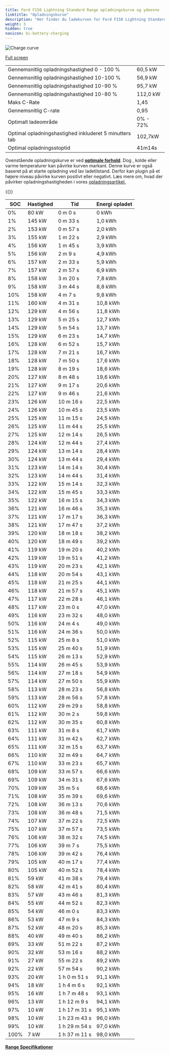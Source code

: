 ```yaml
---
title: Ford F150 Lightning Standard Range opladningskurve og ydeevne
linktitle: "Opladningskurve"
description: "Her finder du ladekurven for Ford F150 Lightning Standard Range."
weight: 3
hidden: true
navicon: bi-battery-charging
---
```

<!-- markdownlint-disable MD033 -->
<img src="../chargingcurve.svg" alt="Charge curve" class="img-fluid">

[Full screen](../chargingcurve.svg)


<table class="table table-striped border">
<tbody>
<tr>
<td>Gennemsnitlig opladningshastighed 0 - 100 %</td><td>60,5 kW</td>
</tr>
<tr>
<td>Gennemsnitlig opladningshastighed 10-100 %</td><td>56,9 kW</td>
</tr>
<tr>
<td>Gennemsnitlig opladningshastighed 10-90 %</td><td>95,7 kW</td>
</tr>
<tr>
<td>Gennemsnitlig opladningshastighed 10-80 %</td><td>112,0 kW</td>
</tr>
<tr>
<td>Maks C-Rate</td><td>1,45</td>
</tr>
<tr>
<td>Gennemsnitlig C-rate</td><td>0,95</td>
</tr>
<tr>
<td>Optimalt ladeområde</td><td>0% - 72%</td>
</tr>
<tr>
<td>Optimal opladningshastighed inkluderet 5 minutters tab</td><td>102,7kW</td>
</tr>
<tr>
<td>Optimal opladningsstoptid</td><td>41m14s</td>
</tr>
</tbody>
</table>


Ovenstående opladningskurve er ved **[optimale forhold](../../../../../technology/battery/charging/#temperature)**. Dog , kolde eller varme temperaturer kan påvirke kurven markant. Denne kurve er også baseret på at starte opladning ved lav ladetilstand. Derfor kan plugin på et højere niveau påvirke kurven positivt eller negativt. Læs mere om, hvad der påvirker opladningshastigheden i vores [opladningsartikel.](../../../../../technology/battery/charging/)


{{<evkxdisplayaddarticle />}}
<table class="table table-striped border">
<thead>
<tr><th>SOC</th><th>Hastighed</th><th>Tid</th><th>Energi opladet</th></tr>
</thead>
<tbody>
<tr>
<td>0%</td><td>80 kW</td><td> 0 m 0 s </td><td>0 kWh </td>
</tr>
<tr>
<td>1%</td><td>145 kW</td><td> 0 m 33 s </td><td>1,0 kWh </td>
</tr>
<tr>
<td>2%</td><td>153 kW</td><td> 0 m 57 s </td><td>2,0 kWh </td>
</tr>
<tr>
<td>3%</td><td>155 kW</td><td> 1 m 22 s </td><td>2,9 kWh </td>
</tr>
<tr>
<td>4%</td><td>156 kW</td><td> 1 m 45 s </td><td>3,9 kWh </td>
</tr>
<tr>
<td>5%</td><td>156 kW</td><td> 2 m 9 s </td><td>4,9 kWh </td>
</tr>
<tr>
<td>6%</td><td>157 kW</td><td> 2 m 33 s </td><td>5,9 kWh </td>
</tr>
<tr>
<td>7%</td><td>157 kW</td><td> 2 m 57 s </td><td>6,9 kWh </td>
</tr>
<tr>
<td>8%</td><td>158 kW</td><td> 3 m 20 s </td><td>7,8 kWh </td>
</tr>
<tr>
<td>9%</td><td>158 kW</td><td> 3 m 44 s </td><td>8,8 kWh </td>
</tr>
<tr>
<td>10%</td><td>158 kW</td><td> 4 m 7 s </td><td>9,8 kWh </td>
</tr>
<tr>
<td>11%</td><td>160 kW</td><td> 4 m 31 s </td><td>10,8 kWh </td>
</tr>
<tr>
<td>12%</td><td>129 kW</td><td> 4 m 56 s </td><td>11,8 kWh </td>
</tr>
<tr>
<td>13%</td><td>129 kW</td><td> 5 m 25 s </td><td>12,7 kWh </td>
</tr>
<tr>
<td>14%</td><td>129 kW</td><td> 5 m 54 s </td><td>13,7 kWh </td>
</tr>
<tr>
<td>15%</td><td>129 kW</td><td> 6 m 23 s </td><td>14,7 kWh </td>
</tr>
<tr>
<td>16%</td><td>128 kW</td><td> 6 m 52 s </td><td>15,7 kWh </td>
</tr>
<tr>
<td>17%</td><td>128 kW</td><td> 7 m 21 s </td><td>16,7 kWh </td>
</tr>
<tr>
<td>18%</td><td>128 kW</td><td> 7 m 50 s </td><td>17,6 kWh </td>
</tr>
<tr>
<td>19%</td><td>128 kW</td><td> 8 m 19 s </td><td>18,6 kWh </td>
</tr>
<tr>
<td>20%</td><td>127 kW</td><td> 8 m 48 s </td><td>19,6 kWh </td>
</tr>
<tr>
<td>21%</td><td>127 kW</td><td> 9 m 17 s </td><td>20,6 kWh </td>
</tr>
<tr>
<td>22%</td><td>127 kW</td><td> 9 m 46 s </td><td>21,6 kWh </td>
</tr>
<tr>
<td>23%</td><td>126 kW</td><td> 10 m 16 s </td><td>22,5 kWh </td>
</tr>
<tr>
<td>24%</td><td>126 kW</td><td> 10 m 45 s </td><td>23,5 kWh </td>
</tr>
<tr>
<td>25%</td><td>125 kW</td><td> 11 m 15 s </td><td>24,5 kWh </td>
</tr>
<tr>
<td>26%</td><td>125 kW</td><td> 11 m 44 s </td><td>25,5 kWh </td>
</tr>
<tr>
<td>27%</td><td>125 kW</td><td> 12 m 14 s </td><td>26,5 kWh </td>
</tr>
<tr>
<td>28%</td><td>124 kW</td><td> 12 m 44 s </td><td>27,4 kWh </td>
</tr>
<tr>
<td>29%</td><td>124 kW</td><td> 13 m 14 s </td><td>28,4 kWh </td>
</tr>
<tr>
<td>30%</td><td>124 kW</td><td> 13 m 44 s </td><td>29,4 kWh </td>
</tr>
<tr>
<td>31%</td><td>123 kW</td><td> 14 m 14 s </td><td>30,4 kWh </td>
</tr>
<tr>
<td>32%</td><td>123 kW</td><td> 14 m 44 s </td><td>31,4 kWh </td>
</tr>
<tr>
<td>33%</td><td>122 kW</td><td> 15 m 14 s </td><td>32,3 kWh </td>
</tr>
<tr>
<td>34%</td><td>122 kW</td><td> 15 m 45 s </td><td>33,3 kWh </td>
</tr>
<tr>
<td>35%</td><td>122 kW</td><td> 16 m 15 s </td><td>34,3 kWh </td>
</tr>
<tr>
<td>36%</td><td>121 kW</td><td> 16 m 46 s </td><td>35,3 kWh </td>
</tr>
<tr>
<td>37%</td><td>121 kW</td><td> 17 m 17 s </td><td>36,3 kWh </td>
</tr>
<tr>
<td>38%</td><td>121 kW</td><td> 17 m 47 s </td><td>37,2 kWh </td>
</tr>
<tr>
<td>39%</td><td>120 kW</td><td> 18 m 18 s </td><td>38,2 kWh </td>
</tr>
<tr>
<td>40%</td><td>120 kW</td><td> 18 m 49 s </td><td>39,2 kWh </td>
</tr>
<tr>
<td>41%</td><td>119 kW</td><td> 19 m 20 s </td><td>40,2 kWh </td>
</tr>
<tr>
<td>42%</td><td>119 kW</td><td> 19 m 51 s </td><td>41,2 kWh </td>
</tr>
<tr>
<td>43%</td><td>119 kW</td><td> 20 m 23 s </td><td>42,1 kWh </td>
</tr>
<tr>
<td>44%</td><td>118 kW</td><td> 20 m 54 s </td><td>43,1 kWh </td>
</tr>
<tr>
<td>45%</td><td>118 kW</td><td> 21 m 25 s </td><td>44,1 kWh </td>
</tr>
<tr>
<td>46%</td><td>118 kW</td><td> 21 m 57 s </td><td>45,1 kWh </td>
</tr>
<tr>
<td>47%</td><td>117 kW</td><td> 22 m 28 s </td><td>46,1 kWh </td>
</tr>
<tr>
<td>48%</td><td>117 kW</td><td> 23 m 0 s </td><td>47,0 kWh </td>
</tr>
<tr>
<td>49%</td><td>116 kW</td><td> 23 m 32 s </td><td>48,0 kWh </td>
</tr>
<tr>
<td>50%</td><td>116 kW</td><td> 24 m 4 s </td><td>49,0 kWh </td>
</tr>
<tr>
<td>51%</td><td>116 kW</td><td> 24 m 36 s </td><td>50,0 kWh </td>
</tr>
<tr>
<td>52%</td><td>115 kW</td><td> 25 m 8 s </td><td>51,0 kWh </td>
</tr>
<tr>
<td>53%</td><td>115 kW</td><td> 25 m 40 s </td><td>51,9 kWh </td>
</tr>
<tr>
<td>54%</td><td>115 kW</td><td> 26 m 13 s </td><td>52,9 kWh </td>
</tr>
<tr>
<td>55%</td><td>114 kW</td><td> 26 m 45 s </td><td>53,9 kWh </td>
</tr>
<tr>
<td>56%</td><td>114 kW</td><td> 27 m 18 s </td><td>54,9 kWh </td>
</tr>
<tr>
<td>57%</td><td>114 kW</td><td> 27 m 50 s </td><td>55,9 kWh </td>
</tr>
<tr>
<td>58%</td><td>113 kW</td><td> 28 m 23 s </td><td>56,8 kWh </td>
</tr>
<tr>
<td>59%</td><td>113 kW</td><td> 28 m 56 s </td><td>57,8 kWh </td>
</tr>
<tr>
<td>60%</td><td>112 kW</td><td> 29 m 29 s </td><td>58,8 kWh </td>
</tr>
<tr>
<td>61%</td><td>112 kW</td><td> 30 m 2 s </td><td>59,8 kWh </td>
</tr>
<tr>
<td>62%</td><td>112 kW</td><td> 30 m 35 s </td><td>60,8 kWh </td>
</tr>
<tr>
<td>63%</td><td>111 kW</td><td> 31 m 8 s </td><td>61,7 kWh </td>
</tr>
<tr>
<td>64%</td><td>111 kW</td><td> 31 m 42 s </td><td>62,7 kWh </td>
</tr>
<tr>
<td>65%</td><td>111 kW</td><td> 32 m 15 s </td><td>63,7 kWh </td>
</tr>
<tr>
<td>66%</td><td>110 kW</td><td> 32 m 49 s </td><td>64,7 kWh </td>
</tr>
<tr>
<td>67%</td><td>110 kW</td><td> 33 m 23 s </td><td>65,7 kWh </td>
</tr>
<tr>
<td>68%</td><td>109 kW</td><td> 33 m 57 s </td><td>66,6 kWh </td>
</tr>
<tr>
<td>69%</td><td>109 kW</td><td> 34 m 31 s </td><td>67,6 kWh </td>
</tr>
<tr>
<td>70%</td><td>109 kW</td><td> 35 m 5 s </td><td>68,6 kWh </td>
</tr>
<tr>
<td>71%</td><td>108 kW</td><td> 35 m 39 s </td><td>69,6 kWh </td>
</tr>
<tr>
<td>72%</td><td>108 kW</td><td> 36 m 13 s </td><td>70,6 kWh </td>
</tr>
<tr>
<td>73%</td><td>108 kW</td><td> 36 m 48 s </td><td>71,5 kWh </td>
</tr>
<tr>
<td>74%</td><td>107 kW</td><td> 37 m 22 s </td><td>72,5 kWh </td>
</tr>
<tr>
<td>75%</td><td>107 kW</td><td> 37 m 57 s </td><td>73,5 kWh </td>
</tr>
<tr>
<td>76%</td><td>106 kW</td><td> 38 m 32 s </td><td>74,5 kWh </td>
</tr>
<tr>
<td>77%</td><td>106 kW</td><td> 39 m 7 s </td><td>75,5 kWh </td>
</tr>
<tr>
<td>78%</td><td>106 kW</td><td> 39 m 42 s </td><td>76,4 kWh </td>
</tr>
<tr>
<td>79%</td><td>105 kW</td><td> 40 m 17 s </td><td>77,4 kWh </td>
</tr>
<tr>
<td>80%</td><td>105 kW</td><td> 40 m 52 s </td><td>78,4 kWh </td>
</tr>
<tr>
<td>81%</td><td>59 kW</td><td> 41 m 38 s </td><td>79,4 kWh </td>
</tr>
<tr>
<td>82%</td><td>58 kW</td><td> 42 m 41 s </td><td>80,4 kWh </td>
</tr>
<tr>
<td>83%</td><td>57 kW</td><td> 43 m 46 s </td><td>81,3 kWh </td>
</tr>
<tr>
<td>84%</td><td>55 kW</td><td> 44 m 52 s </td><td>82,3 kWh </td>
</tr>
<tr>
<td>85%</td><td>54 kW</td><td> 46 m 0 s </td><td>83,3 kWh </td>
</tr>
<tr>
<td>86%</td><td>53 kW</td><td> 47 m 9 s </td><td>84,3 kWh </td>
</tr>
<tr>
<td>87%</td><td>52 kW</td><td> 48 m 20 s </td><td>85,3 kWh </td>
</tr>
<tr>
<td>88%</td><td>40 kW</td><td> 49 m 40 s </td><td>86,2 kWh </td>
</tr>
<tr>
<td>89%</td><td>33 kW</td><td> 51 m 22 s </td><td>87,2 kWh </td>
</tr>
<tr>
<td>90%</td><td>32 kW</td><td> 53 m 16 s </td><td>88,2 kWh </td>
</tr>
<tr>
<td>91%</td><td>27 kW</td><td> 55 m 22 s </td><td>89,2 kWh </td>
</tr>
<tr>
<td>92%</td><td>22 kW</td><td> 57 m 54 s </td><td>90,2 kWh </td>
</tr>
<tr>
<td>93%</td><td>20 kW</td><td>1 h 0 m 51 s </td><td>91,1 kWh </td>
</tr>
<tr>
<td>94%</td><td>18 kW</td><td>1 h 4 m 6 s </td><td>92,1 kWh </td>
</tr>
<tr>
<td>95%</td><td>16 kW</td><td>1 h 7 m 48 s </td><td>93,1 kWh </td>
</tr>
<tr>
<td>96%</td><td>13 kW</td><td>1 h 12 m 9 s </td><td>94,1 kWh </td>
</tr>
<tr>
<td>97%</td><td>10 kW</td><td>1 h 17 m 31 s </td><td>95,1 kWh </td>
</tr>
<tr>
<td>98%</td><td>10 kW</td><td>1 h 23 m 43 s </td><td>96,0 kWh </td>
</tr>
<tr>
<td>99%</td><td>10 kW</td><td>1 h 29 m 54 s </td><td>97,0 kWh </td>
</tr>
<tr>
<td>100%</td><td>7 kW</td><td>1 h 37 m 11 s </td><td>98,0 kWh </td>
</tr>
</tbody>
</table>

<div class="mt-3 mb-3">
<a href="../rangeandconsumption/" class="text-decoration-none text-black">
<strong><i class="bi-arrow-left"></i> Range </strong>
</a>
<a href="../specifications/" class="text-decoration-none text-black float-end">
<strong>Specifikationer <i class="bi-arrow-right"></i></strong>
</a>
</div>
